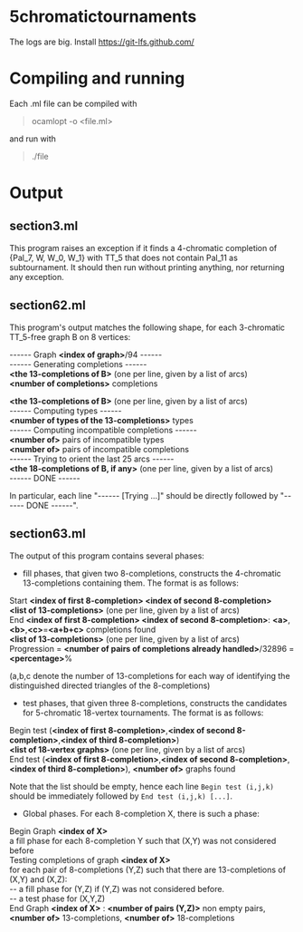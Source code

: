 
# 5chromatictournaments

The logs are big. Install https://git-lfs.github.com/

# Compiling and running

Each .ml file can be compiled with

> ocamlopt -o <file> <file.ml>

and run with

>./file


# Output
## section3.ml

This program raises an exception if it finds a 4-chromatic completion of {Pal_7, W, W_0, W_1} with TT_5 that does not contain Pal_11 as subtournament. It should then run without printing anything, nor returning any exception.

## section62.ml

This program's output matches the following shape, for each 3-chromatic TT_5-free graph B on 8 vertices:

------ Graph **\<index of graph\>**/94 ------  
------ Generating completions ------  
 **\<the 13-completions of B\>** (one per line, given by a list of arcs)  
**\<number of completions\>** completions  
  
**\<the 13-completions of B\>** (one per line, given by a list of arcs)  
------ Computing types ------  
**\<number of types of the 13-completions\>** types  
------ Computing incompatible completions ------    
**\<number of\>** pairs of incompatible types  
**\<number of\>** pairs of incompatible completions  
------ Trying to orient the last 25 arcs ------  
**\<the 18-completions of B, if any\>** (one per line, given by a list of arcs)  
------ DONE ------  




In particular, each line "------ [Trying ...]" should be directly followed by "------ DONE ------".

## section63.ml

The output of this program contains several phases:

- fill phases, that given two 8-completions, constructs the 4-chromatic 13-completions containing them. The format is as follows:

Start **\<index of first 8-completion\> \<index of second 8-completion\>**  
**\<list of 13-completions\>** (one per line, given by a list of arcs)  
End **\<index of first 8-completion\> \<index of second 8-completion\>**: **\<a\>**,**\<b\>**,**\<c\>**=**\<a+b+c\>** completions found  
**\<list of 13-completions\>** (one per line, given by a list of arcs)  
Progression = **\<number of pairs of completions already handled\>**/32896 = **\<percentage\>**%  

(a,b,c denote the number of 13-completions for each way of identifying the distinguished directed triangles of the 8-completions)

- test phases, that given three 8-completions, constructs the candidates for 5-chromatic 18-vertex tournaments. The format is as follows:

Begin test (**\<index of first 8-completion\>**,**\<index of second 8-completion\>**,**\<index of third 8-completion\>**)  
**\<list of 18-vertex graphs\>** (one per line, given by a list of arcs)  
End test (**\<index of first 8-completion\>**,**\<index of second 8-completion\>**,**\<index of third 8-completion\>**), **\<number of\>** graphs found  

Note that the list should be empty, hence each line ``Begin test (i,j,k)`` should be immediately followed by ``End test (i,j,k) [...]``.

- Global phases. For each 8-completion X, there is such a phase:

Begin Graph **\<index of X\>**  
a fill phase for each 8-completion Y such that (X,Y) was not considered before  
Testing completions of graph **\<index of X\>**  
for each pair of 8-completions (Y,Z) such that there are 13-completions of (X,Y) and (X,Z):  
	-- a fill phase for (Y,Z) if (Y,Z) was not considered before.  
	-- a test phase for (X,Y,Z)  
End Graph **\<index of X\>** : **\<number of pairs (Y,Z)\>** non empty pairs, **\<number of\>** 13-completions, **\<number of\>** 18-completions  





